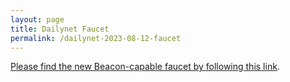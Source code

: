 ```yaml
---
layout: page
title: Dailynet Faucet
permalink: /dailynet-2023-08-12-faucet
---
```


[Please find the new Beacon-capable faucet by following this link](https://faucet.dailynet-2023-08-12.teztnets.xyz).
